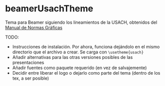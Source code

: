 # beamerUsachTheme
Tema para Beamer siguiendo los lineamientos de la USACH, obtenidos del [Manual de Normas Gráficas](https://guiaweb.usach.cl/sites/default/files/IMAGEN%20USACH%20-%20Manual%20de%20Normas%20Gr%C3%A1ficas.pdf)

TODO:
- Instrucciones de instalación. Por ahora, funciona dejándolo en el mismo directorio que el archivo a crear. Se carga con `\usetheme{usach}`
- Añadir alternativas para las otras versiones posibles de las presentaciones
- Añadir fuentes como paquete requerido (en vez de salvajemente)
- Decidir entre liberar el logo o dejarlo como parte del tema (dentro de los tex, a ser posible)
